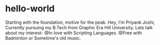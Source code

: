 # hello-world
Starting with the foundation, motive for the peak.
Hey, I'm Priyank Joshi, Currently pursuing my B.Tech from Graphic Era Hill University.
Lets talk about my interest-
  @In love with Scripting Languages.
  @Free with Badminton or Sometime's old music.
